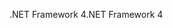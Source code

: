 <span data-ttu-id="a86a1-101">.NET Framework 4</span><span class="sxs-lookup"><span data-stu-id="a86a1-101">.NET Framework 4</span></span>